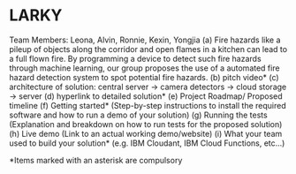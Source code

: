 # LARKY
Team Members: Leona, Alvin, Ronnie, Kexin, Yongjia
(a) Fire hazards like a pileup of objects along the corridor and open flames in a kitchen can lead to a full flown fire. By programming a device to detect such fire hazards through machine learning, our group proposes the use of a automated fire hazard detection system to spot potential fire hazards.
(b) pitch video*
(c) architecture of solution: central server -> camera detectors -> cloud storage -> server
(d) hyperlink to detailed solution*
(e) Project Roadmap/ Proposed timeline
(f) Getting started* (Step-by-step instructions to install the required software and how to run a demo of your solution)
(g) Running the tests (Explanation and breakdown on how to run tests for the proposed solution)
(h) Live demo (Link to an actual working demo/website)
(i) What your team used to build your solution* (e.g. IBM Cloudant, IBM Cloud Functions, etc...)

*Items marked with an asterisk are compulsory
